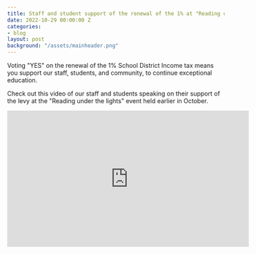 ```yaml
---
title: Staff and student support of the renewal of the 1% at "Reading under the lights"
date: 2022-10-29 00:00:00 Z
categories:
- blog
layout: post
background: "/assets/mainheader.png"
---
```


Voting "YES" on the renewal of the 1% School District Income tax means you support our staff, students, and community, to continue exceptional education. 

Check out this video of our staff and students speaking on their support of the levy at the "Reading under the lights" event held earlier in October.

<iframe width="560" height="315" src="https://www.youtube.com/embed/ahQ0H-PAwIM" title="YouTube video player" frameborder="0" allow="accelerometer; autoplay; clipboard-write; encrypted-media; gyroscope; picture-in-picture" allowfullscreen></iframe>
